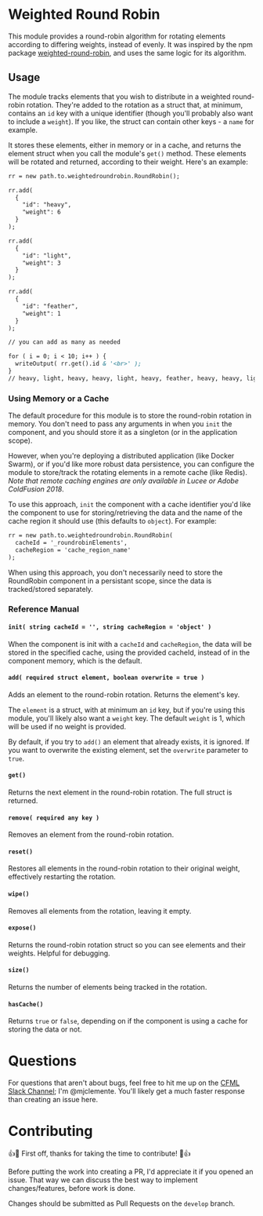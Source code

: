 # Weighted Round Robin
This module provides a round-robin algorithm for rotating elements according to differing weights, instead of evenly. It was inspired by the npm package [weighted-round-robin](https://www.npmjs.com/package/weighted-round-robin), and uses the same logic for its algorithm.

## Usage

The module tracks elements that you wish to distribute in a weighted round-robin rotation. They're added to the rotation as a struct that, at minimum, contains an `id` key with a unique identifier (though you'll probably also want to include a `weight`). If you like, the struct can contain other keys - a `name` for example.

It stores these elements, either in memory or in a cache, and returns the element struct when you call the module's `get()` method. These elements will be rotated and returned, according to their weight. Here's an example:

```cfc
rr = new path.to.weightedroundrobin.RoundRobin();

rr.add(
  {
    "id": "heavy",
    "weight": 6
  }
);

rr.add(
  {
    "id": "light",
    "weight": 3
  }
);

rr.add(
  {
    "id": "feather",
    "weight": 1
  }
);

// you can add as many as needed

for ( i = 0; i < 10; i++ ) {
  writeOutput( rr.get().id & '<br>' );
}
// heavy, light, heavy, heavy, light, heavy, feather, heavy, heavy, light
```

### Using Memory or a Cache
The default procedure for this module is to store the round-robin rotation in memory. You don't need to pass any arguments in when you `init` the component, and you should store it as a singleton (or in the application scope).

However, when you're deploying a distributed application (like Docker Swarm), or if you'd like more robust data persistence, you can configure the module to store/track the rotating elements in a remote cache (like Redis). *Note that remote caching engines are only available in Lucee or Adobe ColdFusion 2018*. 

To use this approach, `init` the component with a cache identifier you'd like the component to use for storing/retrieving the data and the name of the cache region it should use (this defaults to `object`). For example:

```cfc
rr = new path.to.weightedroundrobin.RoundRobin( 
  cacheId = '_roundrobinElements',
  cacheRegion = 'cache_region_name'
);
```

When using this approach, you don't necessarily need to store the RoundRobin component in a persistant scope, since the data is tracked/stored separately.

### Reference Manual

#### `init( string cacheId = '', string cacheRegion = 'object' )`
When the component is init with a `cacheId` and `cacheRegion`, the data will be stored in the specified cache, using the provided cacheId, instead of in the component memory, which is the default.

#### `add( required struct element, boolean overwrite = true )`
Adds an element to the round-robin rotation. Returns the element's key.

The `element` is a struct, with at minimum an `id` key, but if you're using this module, you'll likely also want a `weight` key. The default `weight` is 1, which will be used if no weight is provided.

By default, if you try to `add()` an element that already exists, it is ignored. If you want to overwrite the existing element, set the `overwrite` parameter to `true`.

#### `get()`
Returns the next element in the round-robin rotation. The full struct is returned.

#### `remove( required any key )`
Removes an element from the round-robin rotation.

#### `reset()`
Restores all elements in the round-robin rotation to their original weight, effectively restarting the rotation.

#### `wipe()`
Removes all elements from the rotation, leaving it empty.

#### `expose()`
Returns the round-robin rotation struct so you can see elements and their weights. Helpful for debugging.

#### `size()`
Returns the number of elements being tracked in the rotation.

#### `hasCache()`
Returns `true` or `false`, depending on if the component is using a cache for storing the data or not.

# Questions
For questions that aren't about bugs, feel free to hit me up on the [CFML Slack Channel](http://cfml-slack.herokuapp.com); I'm @mjclemente. You'll likely get a much faster response than creating an issue here.

# Contributing
:+1::tada: First off, thanks for taking the time to contribute! :tada::+1:

Before putting the work into creating a PR, I'd appreciate it if you opened an issue. That way we can discuss the best way to implement changes/features, before work is done.

Changes should be submitted as Pull Requests on the `develop` branch.